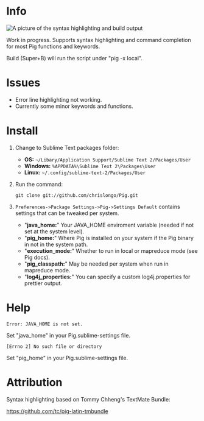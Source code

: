 # Info

![A picture of the syntax highlighting and build output](http://i.imgur.com/lpiu7.png)

Work in progress.  Supports syntax highlighting and command completion for most Pig functions and keywords.

Build (Super+B) will run the script under "pig -x local".

# Issues

* Error line highlighting not working.
* Currently some minor keywords and functions.

# Install

1. Change to Sublime Text packages folder:  

	* **OS:** `~/Libary/Application Support/Sublime Text 2/Packages/User`
	* **Windows:** `%APPDATA%\Sublime Text 2\Packages\User`
	* **Linux:** `~/.config/sublime-text-2/Packages/User`

2. Run the command:

	`git clone git://github.com/chrislongo/Pig.git`

3. `Preferences->Package Settings->Pig->Settings Default` contains settings that can be tweaked per system.

	* "**java_home:**" Your JAVA_HOME enviroment variable (needed if not set at the system level).
    * "**pig_home:**" Where Pig is installed on your system if the Pig binary in not in the system path.	
    * "**execution_mode:**" Whether to run in local or mapreduce mode (see Pig docs).
    * "**pig_classpath:**" May be needed per system when run in mapreduce mode.
    * "**log4j_properties:**" You can specify a custom log4j.properties for prettier output.

# Help

	Error: JAVA_HOME is not set.

Set "java_home" in your Pig.sublime-settings file.

	[Errno 2] No such file or directory

Set "pig_home" in your Pig.sublime-settings file.

# Attribution

Syntax highlighting based on Tommy Chheng's TextMate Bundle: 

https://github.com/tc/pig-latin-tmbundle